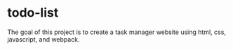 # todo-list

The goal of this project is to create a task manager website using html, css, javascript, and webpack.